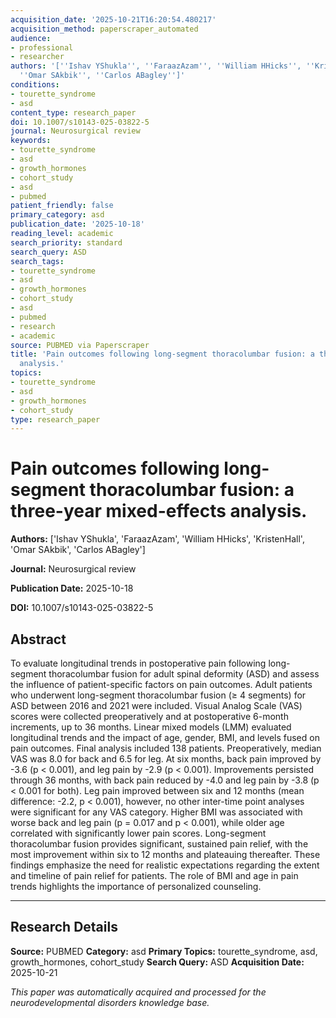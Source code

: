 ```yaml
---
acquisition_date: '2025-10-21T16:20:54.480217'
acquisition_method: paperscraper_automated
audience:
- professional
- researcher
authors: '[''Ishav YShukla'', ''FaraazAzam'', ''William HHicks'', ''KristenHall'',
  ''Omar SAkbik'', ''Carlos ABagley'']'
conditions:
- tourette_syndrome
- asd
content_type: research_paper
doi: 10.1007/s10143-025-03822-5
journal: Neurosurgical review
keywords:
- tourette_syndrome
- asd
- growth_hormones
- cohort_study
- asd
- pubmed
patient_friendly: false
primary_category: asd
publication_date: '2025-10-18'
reading_level: academic
search_priority: standard
search_query: ASD
search_tags:
- tourette_syndrome
- asd
- growth_hormones
- cohort_study
- asd
- pubmed
- research
- academic
source: PUBMED via Paperscraper
title: 'Pain outcomes following long-segment thoracolumbar fusion: a three-year mixed-effects
  analysis.'
topics:
- tourette_syndrome
- asd
- growth_hormones
- cohort_study
type: research_paper
---
```


# Pain outcomes following long-segment thoracolumbar fusion: a three-year mixed-effects analysis.

**Authors:** ['Ishav YShukla', 'FaraazAzam', 'William HHicks', 'KristenHall', 'Omar SAkbik', 'Carlos ABagley']

**Journal:** Neurosurgical review

**Publication Date:** 2025-10-18

**DOI:** 10.1007/s10143-025-03822-5

## Abstract

To evaluate longitudinal trends in postoperative pain following long-segment thoracolumbar fusion for adult spinal deformity (ASD) and assess the influence of patient-specific factors on pain outcomes. Adult patients who underwent long-segment thoracolumbar fusion (≥ 4 segments) for ASD between 2016 and 2021 were included. Visual Analog Scale (VAS) scores were collected preoperatively and at postoperative 6-month increments, up to 36 months. Linear mixed models (LMM) evaluated longitudinal trends and the impact of age, gender, BMI, and levels fused on pain outcomes. Final analysis included 138 patients. Preoperatively, median VAS was 8.0 for back and 6.5 for leg. At six months, back pain improved by -3.6 (p < 0.001), and leg pain by -2.9 (p < 0.001). Improvements persisted through 36 months, with back pain reduced by -4.0 and leg pain by -3.8 (p < 0.001 for both). Leg pain improved between six and 12 months (mean difference: -2.2, p < 0.001), however, no other inter-time point analyses were significant for any VAS category. Higher BMI was associated with worse back and leg pain (p = 0.017 and p < 0.001), while older age correlated with significantly lower pain scores. Long-segment thoracolumbar fusion provides significant, sustained pain relief, with the most improvement within six to 12 months and plateauing thereafter. These findings emphasize the need for realistic expectations regarding the extent and timeline of pain relief for patients. The role of BMI and age in pain trends highlights the importance of personalized counseling.

---

## Research Details

**Source:** PUBMED
**Category:** asd
**Primary Topics:** tourette_syndrome, asd, growth_hormones, cohort_study
**Search Query:** ASD
**Acquisition Date:** 2025-10-21

*This paper was automatically acquired and processed for the neurodevelopmental disorders knowledge base.*
